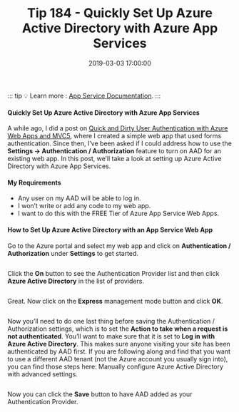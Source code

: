 ﻿---
type: post
title: "Tip 184 - Quickly Set Up Azure Active Directory with Azure App Services"
excerpt: "Quickly Set Up Azure Active Directory with Azure App Services"
tags: [azure, windows, portal, cloud, developers, tipsandtricks]
share: true
date: 2019-03-03 17:00:00
---

::: tip
:bulb: Learn more : [App Service Documentation](https://docs.microsoft.com/azure/app-service?WT.mc_id=docs-azuredevtips-azureappsdev).
:::

#### Quickly Set Up Azure Active Directory with Azure App Services

A while ago, I did a post on [Quick and Dirty User Authentication with Azure Web Apps and MVC5](https://microsoft.github.io/AzureTipsAndTricks/blog/tip112.html), where I created a simple web app that used forms authentication. Since then, I’ve been asked if I could address how to use the **Settings -> Authentication / Authorization** feature to turn on AAD for an existing web app. In this post, we’ll take a look at setting up Azure Active Directory with Azure App Services.

#### My Requirements

*	Any user on my AAD will be able to log in.
*	I won’t write or add any code to my web app.
*	I want to do this with the FREE Tier of Azure App Service Web Apps.

#### How to Set Up Azure Active Directory with an App Service Web App
Go to the Azure portal and select my web app and click on **Authentication / Authorization** under **Settings** to get started.

<img :src="$withBase('/files/aad1.png')">

Click the **On** button to see the Authentication Provider list and then click **Azure Active Directory** in the list of providers.

<img :src="$withBase('/files/aad2.png')">

Great. Now click on the **Express** management mode button and click **OK**.

<img :src="$withBase('/files/aad3.png')">

Now you’ll need to do one last thing before saving the Authentication / Authorization settings, which is to set the **Action to take when a request is not authenticated**. You’ll want to make sure that it is set to **Log in with Azure Active Directory**. This makes sure anyone visiting your site has been authenticated by AAD first.  If you are following along and find that you want to use a different AAD tenant (not the Azure account you usually sign into), you can find those steps here: Manually configure Azure Active Directory with advanced settings.

<img :src="$withBase('/files/aad4.png')">

Now you can click the **Save** button to have AAD added as your Authentication Provider.
